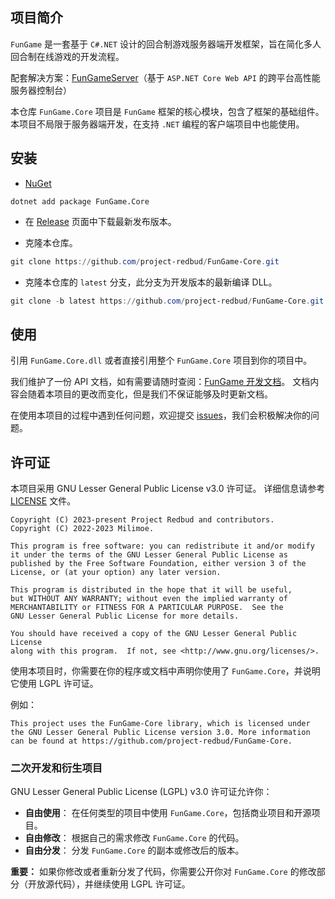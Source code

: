 ## 项目简介

`FunGame` 是一套基于 `C#.NET` 设计的回合制游戏服务器端开发框架，旨在简化多人回合制在线游戏的开发流程。

配套解决方案：[FunGameServer](https://github.com/project-redbud/FunGame-Server)（基于 `ASP.NET Core Web API` 的跨平台高性能服务器控制台）

本仓库 `FunGame.Core` 项目是 `FunGame` 框架的核心模块，包含了框架的基础组件。
本项目不局限于服务器端开发，在支持 `.NET` 编程的客户端项目中也能使用。

## 安装

- [NuGet](https://www.nuget.org/packages/FunGame.Core/)

```
dotnet add package FunGame.Core
```

- 在 [Release](https://github.com/project-redbud/FunGame-Core/releases) 页面中下载最新发布版本。

- 克隆本仓库。

```powershell
git clone https://github.com/project-redbud/FunGame-Core.git
```

- 克隆本仓库的 `latest` 分支，此分支为开发版本的最新编译 DLL。

```powershell
git clone -b latest https://github.com/project-redbud/FunGame-Core.git
```

## 使用

引用 `FunGame.Core.dll` 或者直接引用整个 `FunGame.Core` 项目到你的项目中。

我们维护了一份 API 文档，如有需要请随时查阅：[FunGame 开发文档](https://project-redbud.github.io/)。
文档内容会随着本项目的更改而变化，但是我们不保证能够及时更新文档。

在使用本项目的过程中遇到任何问题，欢迎提交 [issues](https://github.com/project-redbud/FunGame-Core/issues)，我们会积极解决你的问题。

## 许可证

本项目采用 GNU Lesser General Public License v3.0 许可证。 详细信息请参考 [LICENSE](LICENSE) 文件。

```
Copyright (C) 2023-present Project Redbud and contributors.
Copyright (C) 2022-2023 Milimoe.

This program is free software: you can redistribute it and/or modify
it under the terms of the GNU Lesser General Public License as
published by the Free Software Foundation, either version 3 of the
License, or (at your option) any later version.

This program is distributed in the hope that it will be useful,
but WITHOUT ANY WARRANTY; without even the implied warranty of
MERCHANTABILITY or FITNESS FOR A PARTICULAR PURPOSE.  See the
GNU Lesser General Public License for more details.

You should have received a copy of the GNU Lesser General Public License
along with this program.  If not, see <http://www.gnu.org/licenses/>.
```

使用本项目时，你需要在你的程序或文档中声明你使用了 `FunGame.Core`，并说明它使用 LGPL 许可证。

例如：
```
This project uses the FunGame-Core library, which is licensed under the GNU Lesser General Public License version 3.0. More information can be found at https://github.com/project-redbud/FunGame-Core.
```

### 二次开发和衍生项目

GNU Lesser General Public License (LGPL) v3.0 许可证允许你：

- **自由使用**： 在任何类型的项目中使用 `FunGame.Core`，包括商业项目和开源项目。
- **自由修改**： 根据自己的需求修改 `FunGame.Core` 的代码。
- **自由分发**： 分发 `FunGame.Core` 的副本或修改后的版本。

**重要：** 如果你修改或者重新分发了代码，你需要公开你对 `FunGame.Core` 的修改部分（开放源代码），并继续使用 LGPL 许可证。

